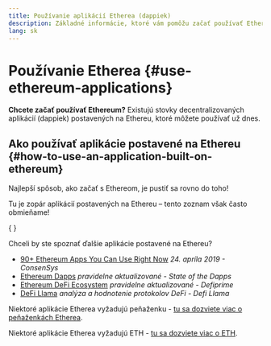```yaml
---
title: Používanie aplikácií Etherea (dappiek)
description: Základné informácie, ktoré vám pomôžu začať používať Ethereum.
lang: sk
---
```


# Používanie Etherea \{#use-ethereum-applications}

<FeaturedText>

**Chcete začať používať Ethereum?** Existujú stovky decentralizovaných aplikácií (dappiek) postavených na Ethereu, ktoré môžete používať už dnes.

</FeaturedText>

## Ako používať aplikácie postavené na Ethereu \{#how-to-use-an-application-built-on-ethereum}

Najlepší spôsob, ako začať s Ethereom, je pustiť sa rovno do toho!

Tu je zopár aplikácií postavených na Ethereu – tento zoznam však často obmieňame!

{
<RandomAppList />
}

Chceli by ste spoznať ďalšie aplikácie postavené na Ethereu?

- [90+ Ethereum Apps You Can Use Right Now](https://media.consensys.net/40-ethereum-apps-you-can-use-right-now-d643333769f7) _24. apríla 2019 - ConsenSys_
- [Ethereum Dapps](https://www.stateofthedapps.com/rankings/platform/ethereum) _pravidelne aktualizované - State of the Dapps_
- [Ethereum DeFi Ecosystem](https://defiprime.com/ethereum) _pravidelne aktualizované - Defiprime_
- [DeFi Llama](https://defillama.com/) _analýza a hodnotenie protokolov DeFi - Defi Llama_

Niektoré aplikácie Etherea vyžadujú peňaženku - [tu sa dozviete viac o peňaženkách Etherea](/sk/wallets/).

Niektoré aplikácie Etherea vyžadujú ETH - [tu sa dozviete viac o ETH](/sk/eth/).
